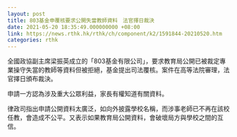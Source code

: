 ```yaml
---
layout: post
title: 803基金申覆核要求公開失當教師資料　法官擇日裁決
date: 2021-05-20 18:35:49.000000000 +08:00
link: https://news.rthk.hk/rthk/ch/component/k2/1591844-20210520.htm
categories: rthk
---
```


全國政協副主席梁振英成立的「803基金有限公司」，要求教育局公開已被裁定專業操守失當的教師等資料但被拒絕，基金提出司法覆核。案件在高等法院審理，法官擇日頒布裁決。

申請一方認為涉及重大公眾利益，家長有權知道有關資料。

律政司指出申請公開資料太廣泛，如向外披露學校名稱，而涉事老師已不再在該校任教，會造成不公平。又表示如果教育局公開資料，會破壞局方與學校之間的互信。
